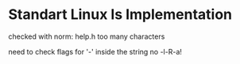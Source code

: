 # Standart Linux ls Implementation

checked with norm:
help.h too many characters

need to check flags for '-' inside the string
no -l-R-a!
